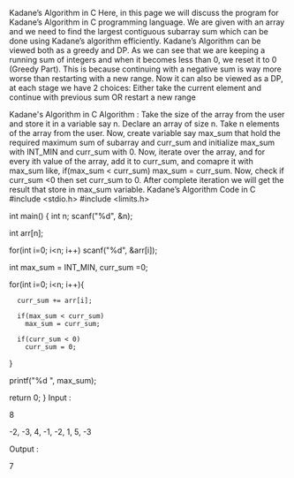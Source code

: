 Kadane’s Algorithm in C
Here, in this page we will discuss the program for Kadane’s Algorithm in C programming language. We are given with an array and we need to find the largest contiguous subarray sum which can be done using Kadane’s algorithm efficiently. Kadane’s Algorithm can be viewed both as a greedy and DP. As we can see that we are keeping a running sum of integers and when it becomes less than 0, we reset it to 0 (Greedy Part). This is because continuing with a negative sum is way more worse than restarting with a new range. Now it can also be viewed as a DP, at each stage we have 2 choices: Either take the current element and continue with previous sum OR restart a new range

Kadane's Algorithm in C
Algorithm :
Take the size of the array from the user and store it in a variable say n.
Declare an array of size n.
Take n elements of the array from the user.
Now, create variable say max_sum that hold the required maximum sum of subarray and curr_sum and initialize max_sum with INT_MIN and curr_sum with 0.
Now, iterate over the array, and for every ith value of the array, add it to curr_sum, and comapre it with max_sum like,
if(max_sum < curr_sum)
max_sum = curr_sum.
Now, check if curr_sum <0 then set curr_sum to 0.
After complete iteration we will get the result that store in max_sum variable.
Kadane’s Algorithm
Code in C
#include <stdio.h>
#include <limits.h>

int main()
{
   int n;
   scanf("%d", &n);

   int arr[n];

   for(int i=0; i<n; i++)
     scanf("%d", &arr[i]);

   int max_sum = INT_MIN, curr_sum =0;

   for(int i=0; i<n; i++){

      curr_sum += arr[i];

      if(max_sum < curr_sum)
        max_sum = curr_sum;

      if(curr_sum < 0)
        curr_sum = 0;

}

   printf("%d ", max_sum);

   return 0;
}
Input :

8

-2, -3, 4, -1, -2, 1, 5, -3

Output :

7
